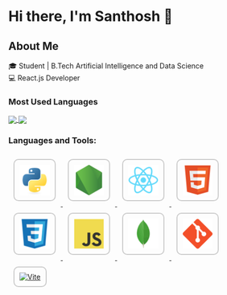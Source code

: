 # Hi there, I'm Santhosh 👋


## About Me
🎓 Student | B.Tech Artificial Intelligence and Data Science  
💻 React.js Developer

### Most Used Languages
<a href="https://github.com/anuraghazra/github-readme-stats">
  <img height=200 align="center" src="https://github-readme-stats.vercel.app/api?username=SANDHOSH02" />
</a>

<a href="https://github.com/anuraghazra/convoychat">
  <img height=200 align="center" src="https://github-readme-stats.vercel.app/api/top-langs?username=SANDHOSH02&layout=compact&langs_count=8&card_width=320" />
</a>


### Languages and Tools:
<p align="left">
  <a href="https://www.python.org/" target="_blank" rel="noreferrer">
    <img src="https://raw.githubusercontent.com/devicons/devicon/master/icons/python/python-original.svg" alt="Python" width="60" height="60" style="border: 2px solid #ccc; padding: 10px; margin: 10px; border-radius: 10px;"/>
  </a>
  <a href="https://nodejs.org/" target="_blank" rel="noreferrer">
    <img src="https://raw.githubusercontent.com/devicons/devicon/master/icons/nodejs/nodejs-original.svg" alt="Node.js" width="60" height="60" style="border: 2px solid #ccc; padding: 10px; margin: 10px; border-radius: 10px;"/>
  </a>
  <a href="https://reactjs.org/" target="_blank" rel="noreferrer">
    <img src="https://raw.githubusercontent.com/devicons/devicon/master/icons/react/react-original.svg" alt="React.js" width="60" height="60" style="border: 2px solid #ccc; padding: 10px; margin: 10px; border-radius: 10px;"/>
  </a>
  <a href="https://developer.mozilla.org/en-US/docs/Web/HTML" target="_blank" rel="noreferrer">
    <img src="https://raw.githubusercontent.com/devicons/devicon/master/icons/html5/html5-original.svg" alt="HTML" width="60" height="60" style="border: 2px solid #ccc; padding: 10px; margin: 10px; border-radius: 10px;"/>
  </a>
  <a href="https://developer.mozilla.org/en-US/docs/Web/CSS" target="_blank" rel="noreferrer">
    <img src="https://raw.githubusercontent.com/devicons/devicon/master/icons/css3/css3-original.svg" alt="CSS" width="60" height="60" style="border: 2px solid #ccc; padding: 10px; margin: 10px; border-radius: 10px;"/>
  </a>
  <a href="https://developer.mozilla.org/en-US/docs/Web/JavaScript" target="_blank" rel="noreferrer">
    <img src="https://raw.githubusercontent.com/devicons/devicon/master/icons/javascript/javascript-original.svg" alt="JavaScript" width="60" height="60" style="border: 2px solid #ccc; padding: 10px; margin: 10px; border-radius: 10px;"/>
  </a>
  <a href="https://www.mongodb.com/" target="_blank" rel="noreferrer">
    <img src="https://raw.githubusercontent.com/devicons/devicon/master/icons/mongodb/mongodb-original.svg" alt="MongoDB" width="60" height="60" style="border: 2px solid #ccc; padding: 10px; margin: 10px; border-radius: 10px;"/>
  </a>
  <a href="https://git-scm.com/" target="_blank" rel="noreferrer">
    <img src="https://raw.githubusercontent.com/devicons/devicon/master/icons/git/git-original.svg" alt="Git" width="60" height="60" style="border: 2px solid #ccc; padding: 10px; margin: 10px; border-radius: 10px;"/>
  </a>
  <a href="https://vitejs.dev/" target="_blank" rel="noreferrer">
    <img src="https://raw.githubusercontent.com/vitejs/vite/main/docs/public/logo.svg" alt="Vite" width="60" height="60" style="border: 2px solid #ccc; padding: 10px; margin: 10px; border-radius: 10px;"/>
  </a>
</p>


